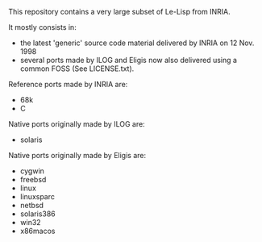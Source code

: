 This repository contains a very large subset of Le-Lisp from INRIA.

It mostly consists in:
- the latest 'generic' source code material delivered by INRIA on 12 Nov. 1998
- several ports made by ILOG and Eligis now also delivered using a common
  FOSS (See LICENSE.txt).

Reference ports made by INRIA are:
- 68k
- C

Native ports originally made by ILOG are:
- solaris

Native ports originally made by Eligis are:
- cygwin
- freebsd
- linux
- linuxsparc
- netbsd
- solaris386
- win32
- x86macos
